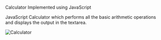 Calculator Implemented using JavaScript

JavaScript Calculator which performs all the basic arithmetic operations and displays the output in the textarea.

![Calculator](https://user-images.githubusercontent.com/52541140/104040492-b62e5e80-51fd-11eb-8502-ba0f19290087.PNG)
